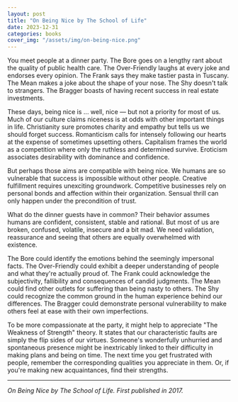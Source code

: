 ```yaml
---
layout: post
title: "On Being Nice by The School of Life"
date: 2023-12-31
categories: books
cover_img: "/assets/img/on-being-nice.png"
---
```


You meet people at a dinner party. The Bore goes on a lengthy rant about the quality of public health care. The Over-Friendly laughs at every joke and endorses every opinion. The Frank says they make tastier pasta in Tuscany. The Mean makes a joke about the shape of your nose. The Shy doesn't talk to strangers. The Bragger boasts of having recent success in real estate investments.

These days, being nice is ... well, nice — but not a priority for most of us. Much of our culture claims niceness is at odds with other important things in life. Christianity sure promotes charity and empathy but tells us we should forget success. Romanticism calls for intensely following our hearts at the expense of sometimes upsetting others. Capitalism frames the world as a competition where only the ruthless and determined survive. Eroticism associates desirability with dominance and confidence.

But perhaps those aims are compatible with being nice. We humans are so vulnerable that success is impossible without other people. Creative fulfillment requires unexciting groundwork. Competitive businesses rely on personal bonds and affection within their organization. Sensual thrill can only happen under the precondition of trust.

What do the dinner guests have in common? Their behavior assumes humans are confident, consistent, stable and rational. But most of us are broken, confused, volatile, insecure and a bit mad. We need validation, reassurance and seeing that others are equally overwhelmed with existence. 

The Bore could identify the emotions behind the seemingly impersonal facts. The Over-Friendly could exhibit a deeper understanding of people and what they're actually proud of. The Frank could acknowledge the subjectivity, fallibility and consequences of candid judgments. The Mean could find other outlets for suffering than being nasty to others. The Shy could recognize the common ground in the human experience behind our differences. The Bragger could demonstrate personal vulnerability to make others feel at ease with their own imperfections.

To be more compassionate at the party, it might help to appreciate "The Weakness of Strength" theory. It states that our characteristic faults are simply the flip sides of our virtues. Someone's wonderfully unhurried and spontaneous presence might be inextricably linked to their difficulty in making plans and being on time. The next time you get frustrated with people, remember the corresponding qualities you appreciate in them. Or, if you're making new acquaintances, find their strengths.

---

_On Being Nice by The School of Life. First published in 2017._